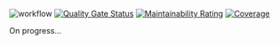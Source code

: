 ![workflow](https://github.com/alfian853/resilience/actions/workflows/build.yml/badge.svg)
[![Quality Gate Status](https://sonarcloud.io/api/project_badges/measure?project=alfian853_resilience&metric=alert_status)](https://sonarcloud.io/dashboard?id=alfian853_resilience)
[![Maintainability Rating](https://sonarcloud.io/api/project_badges/measure?project=alfian853_resilience&metric=sqale_rating)](https://sonarcloud.io/dashboard?id=alfian853_resilience)
[![Coverage](https://sonarcloud.io/api/project_badges/measure?project=alfian853_resilience&metric=coverage)](https://sonarcloud.io/dashboard?id=alfian853_resilience)

On progress...